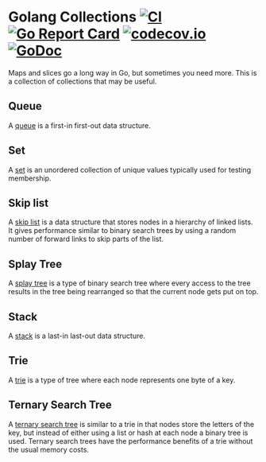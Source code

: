 # Golang Collections [![CI][1]][1] [![Go Report Card][2]][2] [![codecov.io][3]][4] [![GoDoc][5]][6]

[1]: https://github.com/billryan/collections/workflows/CI/badge.svg
[2]: https://goreportcard.com/badge/github.com/billryan/collections
[3]: https://codecov.io/github/billryan/collections/coverage.svg?branch=master "Coverage badge"
[4]: https://codecov.io/github/billryan/collections?branch=master "Codecov Status"
[5]: https://godoc.org/github.com/billryan/collections?status.svg "GoDoc badge"
[6]: https://godoc.org/github.com/billryan/collections "GoDoc"

Maps and slices go a long way in Go, but sometimes you need more. This is a collection of collections that may be useful.

## Queue
A [queue](https://en.wikipedia.org/wiki/Queue_\(data_structure\)) is a first-in first-out data structure.

## Set
A [set](https://en.wikipedia.org/wiki/Set_\(computer_science\)) is an unordered collection of unique values typically used for testing membership.

## Skip list
A [skip list](https://en.wikipedia.org/wiki/Skip_list) is a data structure that stores nodes in a hierarchy of linked lists. It gives performance similar to binary search trees by using a random number of forward links to skip parts of the list.

## Splay Tree

A [splay tree](https://en.wikipedia.org/wiki/Splay_tree) is a type of binary search tree where every access to the tree results in the tree being rearranged so that the current node gets put on top.

## Stack
A [stack](https://en.wikipedia.org/wiki/Stack_\(abstract_data_type\)) is a last-in last-out data structure.

## Trie
A [trie](http://en.wikipedia.org/wiki/Trie) is a type of tree where each node represents one byte of a key.

## Ternary Search Tree

A [ternary search tree](http://en.wikipedia.org/wiki/Ternary_search_tree) is similar to a trie in that nodes store the letters of the key, but instead of either using a list or hash at each node a binary tree is used. Ternary search trees have the performance benefits of a trie without the usual memory costs.